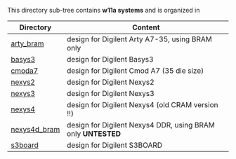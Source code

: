 This directory sub-tree contains **w11a systems** 
and is organized in

| Directory | Content |
| --------- | ------- |
| [arty_bram](arty_bram) | design for Digilent Arty A7-35, using BRAM only |
| [basys3](basys3)       | design for Digilent Basys3 |
| [cmoda7](cmoda7)       | design for Digilent Cmod A7 (35 die size) |
| [nexys2](nexys2)       | design for Digilent Nexys2 |
| [nexys3](nexys3)       | design for Digilent Nexys3 |
| [nexys4](nexys4)       | design for Digilent Nexys4 (old CRAM version !!) |
| [nexys4d_bram](nexys4d_bram)  | design for Digilent Nexys4 DDR, using BRAM only **UNTESTED**  |
| [s3board](s3board)     | design for Digilent S3BOARD |
